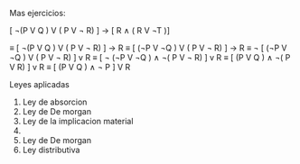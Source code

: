 Mas ejercicios:

[ ¬(P V Q ) V ( P V ¬ R) ] → [ R ∧ ( R V ¬T )]

≡ [ ¬(P V Q ) V ( P V ¬ R) ] → R
≡ [ (¬P V ¬Q ) V ( P V ¬ R) ] → R
≡ ¬ [ (¬P V ¬Q ) V ( P V ¬ R) ] v R
≡ [ ¬ (¬P V ¬Q ) ∧ ¬( P V ¬ R) ] v R
≡ [ (P V Q ) ∧ ¬( P V R) ] v R
≡ [ (P V Q ) ∧ ¬ P ] V R


Leyes aplicadas
1. Ley de absorcion
2. Ley de De morgan
3. Ley de la implicacion material
4. 
5. Ley de De morgan
6. Ley distributiva